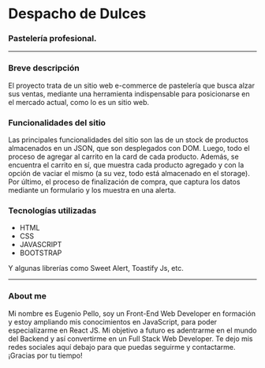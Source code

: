 <h1>Despacho de Dulces</h1>
<h3>Pastelería profesional.</h3>
<hr>
<h3>Breve descripción</h3>
<p>El proyecto trata de un sitio web e-commerce de pastelería que busca alzar sus ventas, mediante una herramienta indispensable para posicionarse en el mercado actual, como lo es un sitio web.</p>
<h3>Funcionalidades del sitio</h3>
<p>Las principales funcionalidades del sitio son las de un stock de productos almacenados en un JSON, que son desplegados con DOM. Luego, todo el proceso de agregar al carrito en la card de cada producto. Además, se encuentra el carrito en sí, que muestra cada producto agregado y con la opción de vaciar el mismo (a su vez, todo está almacenado en el storage). Por último, el proceso de finalización de compra, que captura los datos mediante un formulario y los muestra en una alerta.</p>
<h3>Tecnologías utilizadas</h3>
<ul>
	<li>HTML</li>
	<li>CSS</li>
  <li>JAVASCRIPT</li>
  <li>BOOTSTRAP</li>
</ul>
<p>Y algunas librerías como Sweet Alert, Toastify Js, etc.</p>
<hr>
<h3>About me</h3>
<p>Mi nombre es Eugenio Pello, soy un Front-End Web Developer en formación y estoy ampliando mis conocimientos en JavaScript, para poder especializarme en React JS. Mi objetivo a futuro es adentrarme en el mundo del Backend y así convertirme en un Full Stack Web Developer. Te dejo mis redes sociales aquí debajo para que puedas seguirme y contactarme. ¡Gracias por tu tiempo!</p>
<a href="https://www.linkedin.com/in/eugenio-pello/" target="_blank"><img src="https://img.icons8.com/color/2x/linkedin.png" alt=""></a>
<a href="https://www.instagram.com/eugepello/?hl=es-la" target="_blank"><img src="https://img.icons8.com/fluency/2x/instagram-new.png" alt=""></a>
<a href="mailto:eugepello@gmail.com"><img src="https://img.icons8.com/color/2x/gmail-new.png" alt=""></a>
